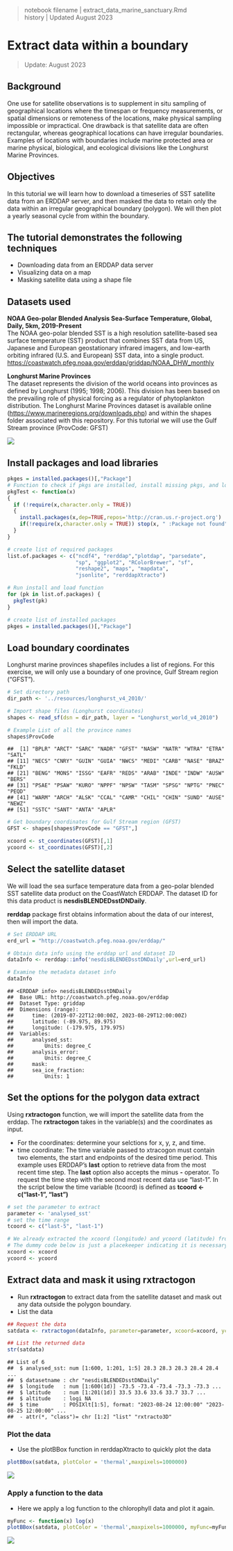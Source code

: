 > notebook filename \| extract_data_marine_sanctuary.Rmd  
> history \| Updated August 2023

# Extract data within a boundary

> Update: August 2023

## Background

One use for satellite observations is to supplement in situ sampling of
geographical locations where the timespan or frequency measurements, or
spatial dimensions or remoteness of the locations, make physical
sampling impossible or impractical. One drawback is that satellite data
are often rectangular, whereas geographical locations can have irregular
boundaries. Examples of locations with boundaries include marine
protected area or marine physical, biological, and ecological divisions
like the Longhurst Marine Provinces.

## Objectives

In this tutorial we will learn how to download a timeseries of SST
satellite data from an ERDDAP server, and then masked the data to retain
only the data within an irregular geographical boundary (polygon). We
will then plot a yearly seasonal cycle from within the boundary.

## The tutorial demonstrates the following techniques

- Downloading data from an ERDDAP data server
- Visualizing data on a map
- Masking satellite data using a shape file

## Datasets used

**NOAA Geo-polar Blended Analysis Sea-Surface Temperature, Global,
Daily, 5km, 2019-Present**  
The NOAA geo-polar blended SST is a high resolution satellite-based sea
surface temperature (SST) product that combines SST data from US,
Japanese and European geostationary infrared imagers, and low-earth
orbiting infrared (U.S. and European) SST data, into a single product.  
<https://coastwatch.pfeg.noaa.gov/erddap/griddap/NOAA_DHW_monthly>

**Longhurst Marine Provinces**  
The dataset represents the division of the world oceans into provinces
as defined by Longhurst (1995; 1998; 2006). This division has been based
on the prevailing role of physical forcing as a regulator of
phytoplankton distribution. The Longhurst Marine Provinces dataset is
available online (<https://www.marineregions.org/downloads.php>) and
within the shapes folder associated with this repository. For this
tutorial we will use the Gulf Stream province (ProvCode: GFST)

![](../images/longhurst.png)

## Install packages and load libraries

``` r
pkges = installed.packages()[,"Package"]
# Function to check if pkgs are installed, install missing pkgs, and load
pkgTest <- function(x)
{
  if (!require(x,character.only = TRUE))
  {
    install.packages(x,dep=TRUE,repos='http://cran.us.r-project.org')
    if(!require(x,character.only = TRUE)) stop(x, " :Package not found")
  }
}

# create list of required packages
list.of.packages <- c("ncdf4", "rerddap","plotdap", "parsedate", 
                      "sp", "ggplot2", "RColorBrewer", "sf", 
                      "reshape2", "maps", "mapdata", 
                      "jsonlite", "rerddapXtracto")

# Run install and load function
for (pk in list.of.packages) {
  pkgTest(pk)
}

# create list of installed packages
pkges = installed.packages()[,"Package"]
```

## Load boundary coordinates

Longhurst marine provinces shapefiles includes a list of regions. For
this exercise, we will only use a boundary of one province, Gulf Stream
region (“GFST”).

``` r
# Set directory path
dir_path <- '../resources/longhurst_v4_2010/'

# Import shape files (Longhurst coordinates)
shapes <- read_sf(dsn = dir_path, layer = "Longhurst_world_v4_2010")

# Example List of all the province names
shapes$ProvCode
```

    ##  [1] "BPLR" "ARCT" "SARC" "NADR" "GFST" "NASW" "NATR" "WTRA" "ETRA" "SATL"
    ## [11] "NECS" "CNRY" "GUIN" "GUIA" "NWCS" "MEDI" "CARB" "NASE" "BRAZ" "FKLD"
    ## [21] "BENG" "MONS" "ISSG" "EAFR" "REDS" "ARAB" "INDE" "INDW" "AUSW" "BERS"
    ## [31] "PSAE" "PSAW" "KURO" "NPPF" "NPSW" "TASM" "SPSG" "NPTG" "PNEC" "PEQD"
    ## [41] "WARM" "ARCH" "ALSK" "CCAL" "CAMR" "CHIL" "CHIN" "SUND" "AUSE" "NEWZ"
    ## [51] "SSTC" "SANT" "ANTA" "APLR"

``` r
# Get boundary coordinates for Gulf Stream region (GFST)
GFST <- shapes[shapes$ProvCode == "GFST",]

xcoord <- st_coordinates(GFST)[,1]
ycoord <- st_coordinates(GFST)[,2]
```

## Select the satellite dataset

We will load the sea surface temperature data from a geo-polar blended
SST satellite data product on the CoastWatch ERDDAP. The dataset ID for
this data product is **nesdisBLENDEDsstDNDaily**.

**rerddap** package first obtains information about the data of our
interest, then will import the data.

``` r
# Set ERDDAP URL
erd_url = "http://coastwatch.pfeg.noaa.gov/erddap/"

# Obtain data info using the erddap url and dataset ID
dataInfo <- rerddap::info('nesdisBLENDEDsstDNDaily',url=erd_url)  

# Examine the metadata dataset info
dataInfo
```

    ## <ERDDAP info> nesdisBLENDEDsstDNDaily 
    ##  Base URL: http://coastwatch.pfeg.noaa.gov/erddap 
    ##  Dataset Type: griddap 
    ##  Dimensions (range):  
    ##      time: (2019-07-22T12:00:00Z, 2023-08-29T12:00:00Z) 
    ##      latitude: (-89.975, 89.975) 
    ##      longitude: (-179.975, 179.975) 
    ##  Variables:  
    ##      analysed_sst: 
    ##          Units: degree_C 
    ##      analysis_error: 
    ##          Units: degree_C 
    ##      mask: 
    ##      sea_ice_fraction: 
    ##          Units: 1

## Set the options for the polygon data extract

Using **rxtractogon** function, we will import the satellite data from
the erddap. The **rxtractogon** takes in the variable(s) and the
coordinates as input.

- For the coordinates: determine your selctions for x, y, z, and time.
- time coordinate: The time variable passed to xtracogon must contain
  two elements, the start and endpoints of the desired time period. This
  example uses ERDDAP’s **last** option to retrieve data from the most
  recent time step. The **last** option also accepts the minus **-**
  operator. To request the time step with the second most recent data
  use “last-1”. In the script below the time variable (tcoord) is
  defined as **tcoord \<- c(“last-1”, “last”)**

``` r
# set the parameter to extract
parameter <- 'analysed_sst'
# set the time range
tcoord <- c("last-5", "last-1")

# We already extracted the xcoord (longitude) and ycoord (latitude) from the shapefiles 
# The dummy code below is just a placekeeper indicating it is necessary to define what the longitude and latitude vectors are that make up the boundary of the polygon.
xcoord <- xcoord
ycoord <- ycoord
```

## Extract data and mask it using rxtractogon

- Run **rxtractogon** to extract data from the satellite dataset and
  mask out any data outside the polygon boundary.  
- List the data

``` r
## Request the data
satdata <- rxtractogon(dataInfo, parameter=parameter, xcoord=xcoord, ycoord=ycoord,tcoord=tcoord)

## List the returned data
str(satdata)
```

    ## List of 6
    ##  $ analysed_sst: num [1:600, 1:201, 1:5] 28.3 28.3 28.3 28.4 28.4 ...
    ##  $ datasetname : chr "nesdisBLENDEDsstDNDaily"
    ##  $ longitude   : num [1:600(1d)] -73.5 -73.4 -73.4 -73.3 -73.3 ...
    ##  $ latitude    : num [1:201(1d)] 33.5 33.6 33.6 33.7 33.7 ...
    ##  $ altitude    : logi NA
    ##  $ time        : POSIXlt[1:5], format: "2023-08-24 12:00:00" "2023-08-25 12:00:00" ...
    ##  - attr(*, "class")= chr [1:2] "list" "rxtracto3D"

### Plot the data

- Use the plotBBox function in rerddapXtracto to quickly plot the data

``` r
plotBBox(satdata, plotColor = 'thermal',maxpixels=1000000)
```

![](images/map-1.png)<!-- -->

### Apply a function to the data

- Here we apply a log function to the chlorophyll data and plot it
  again.

``` r
myFunc <- function(x) log(x) 
plotBBox(satdata, plotColor = 'thermal',maxpixels=1000000, myFunc=myFunc)
```

![](images/addfunc-1.png)<!-- -->

